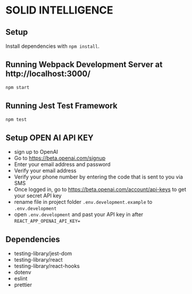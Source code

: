 # SOLID INTELLIGENCE

## Setup

Install dependencies with `npm install`.

## Running Webpack Development Server at http://localhost:3000/

```sh
npm start
```

## Running Jest Test Framework

```sh
npm test
```

## Setup OPEN AI API KEY

- sign up to OpenAI
- Go to https://beta.openai.com/signup
- Enter your email address and password
- Verify your email address
- Verify your phone number by entering the code that is sent to you via SMS
- Once logged in, go to https://beta.openai.com/account/api-keys to get your secret API key
- rename file in project folder `.env.development.example` to `.env.development`
- open `.env.development` and past your API key in after `REACT_APP_OPENAI_API_KEY=`

## Dependencies

- testing-library/jest-dom
- testing-library/react
- testing-library/react-hooks
- dotenv
- eslint
- prettier
